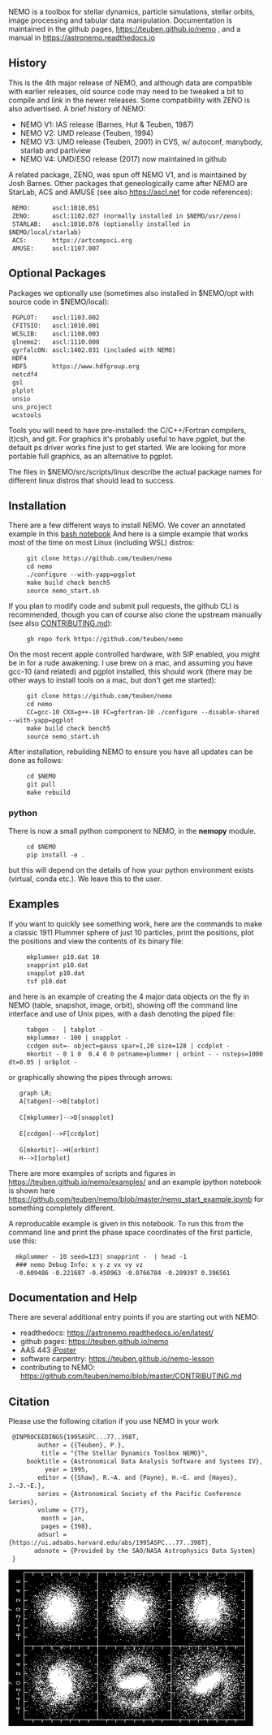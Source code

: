 NEMO is a toolbox for stellar dynamics, particle simulations, stellar orbits,
image processing and tabular data manipulation. Documentation is maintained
in the github pages, https://teuben.github.io/nemo , and a manual in
https://astronemo.readthedocs.io

## History

This is the 4th major release of NEMO,  and although data are compatible
with earlier releases, old source code may need to be tweaked a
bit to compile and link in the newer releases. Some compatibility with ZENO
is also advertised. A brief history of NEMO:

   * NEMO V1:	IAS release (Barnes, Hut & Teuben, 1987)
   * NEMO V2:	UMD release (Teuben, 1994)
   * NEMO V3:	UMD release (Teuben, 2001) in CVS, w/ autoconf, manybody, starlab and partiview
   * NEMO V4:   UMD/ESO release (2017) now maintained in github

A related package, ZENO, was spun off NEMO V1, and is maintained by Josh Barnes. 
Other packages that geneologically came after NEMO are StarLab, ACS and AMUSE
(see also https://ascl.net for code references):

	 NEMO:      ascl:1010.051
	 ZENO:      ascl:1102.027 (normally installed in $NEMO/usr/zeno)
	 STARLAB:   ascl:1010.076 (optionally installed in $NEMO/local/starlab)
	 ACS:       https://artcompsci.org
	 AMUSE:     ascl:1107.007
	 
## Optional Packages

Packages we optionally use (sometimes also installed in $NEMO/opt with source code in $NEMO/local):

	 PGPLOT:    ascl:1103.002
	 CFITSIO:   ascl:1010.001
	 WCSLIB:    ascl:1108.003
	 glnemo2:   ascl:1110.008
	 gyrfalcON: ascl:1402.031 (included with NEMO)
	 HDF4
	 HDF5       https://www.hdfgroup.org
	 netcdf4
	 gsl
	 plplot
	 unsio
	 uns_project
	 wcstools

Tools you will need to have pre-installed: the C/C++/Fortran
compilers, (t)csh, and git.  For graphics it's probably useful to have
pgplot, but the default ps driver works fine just to get started.
We are looking for more portable full graphics, as an alternative
to pgplot.

The files in $NEMO/src/scripts/linux describe the actual package
names for different linux distros that should lead to success.


## Installation

There are a few different ways to install NEMO.
We cover an annotated example in this
[bash notebook](example.ipynb)
And here is a simple
example that works most of the time on most Linux (including WSL) distros:

         git clone https://github.com/teuben/nemo
         cd nemo
         ./configure --with-yapp=pgplot
         make build check bench5
         source nemo_start.sh

If you plan to modify code and submit pull requests, the github CLI is recommended,
though you can of course also clone the upstream manually (see also [CONTRIBUTING.md](CONTRIBUTING.md)):

         gh repo fork https://github.com/teuben/nemo

On the most recent apple controlled hardware, with SIP enabled, you might be in for a rude
awakening. I use brew on a mac, and assuming you have gcc-10 (and related) and pgplot installed, this should
work (there may be other ways to install tools on a mac, but don't get me started):

         git clone https://github.com/teuben/nemo
         cd nemo
         CC=gcc-10 CXX=g++-10 FC=gfortran-10 ./configure --disable-shared --with-yapp=pgplot
         make build check bench5
         source nemo_start.sh

After installation, rebuilding NEMO to ensure you have all updates can be done as follows:

         cd $NEMO
         git pull
         make rebuild

### python

There is now a small python component to NEMO, in the **nemopy** module.

         cd $NEMO
         pip install -e .

but this will depend on the details of how your python environment exists (virtual, conda etc.).
We leave this to the user.
		 
## Examples		 

If you want to quickly see something work, here are the commands to
make a classic 1911 Plummer sphere of just 10 particles, print the positions, plot
the positions and view the contents of its binary file:

         mkplummer p10.dat 10
         snapprint p10.dat
         snapplot p10.dat
         tsf p10.dat

and here is an example of creating the 4 major data objects on the fly in NEMO
(table, snapshot, image, orbit), showing off the command line interface and
use of Unix pipes, with a dash denoting the piped file:

         tabgen -  | tabplot -
         mkplummer - 100 | snapplot - 
         ccdgen out=- object=gauss spar=1,20 size=128 | ccdplot - 
         mkorbit - 0 1 0  0.4 0 0 potname=plummer | orbint - - nsteps=1000 dt=0.05 | orbplot - 

or graphically showing the pipes through arrows:

```mermaid
   graph LR;
   A[tabgen]-->B[tabplot]

   C[mkplummer]-->D[snapplot]

   E[ccdgen]-->F[ccdplot]
   
   G[mkorbit]-->H[orbint]
   H-->I[orbplot]
```

There are more examples of scripts and figures in
https://teuben.github.io/nemo/examples/ 
and an example ipython notebook is shown here
https://github.com/teuben/nemo/blob/master/nemo_start_example.ipynb
for something completely different.

A reproducable example is given in this notebook. To run this from the command line
and print the phase space coordinates of the first particle, use this:

      mkplummer - 10 seed=123| snapprint -  | head -1
      ### nemo Debug Info: x y z vx vy vz 
      -0.609486 -0.221687 -0.450963 -0.0766784 -0.209397 0.396561 


## Documentation and Help

There are several additional entry points if you are starting out with NEMO:

* readthedocs: https://astronemo.readthedocs.io/en/latest/
* github pages: https://teuben.github.io/nemo
* AAS 443 [iPoster](https://aas243-aas.ipostersessions.com/?s=85-F6-32-6F-83-00-4E-79-54-7F-C0-25-77-D7-0D-7B)
* software carpentry: https://teuben.github.io/nemo-lesson 
* contributing to NEMO: https://github.com/teuben/nemo/blob/master/CONTRIBUTING.md

## Citation

Please use the following citation if you use NEMO in your work


     @INPROCEEDINGS{1995ASPC...77..398T,
            author = {{Teuben}, P.},
             title = "{The Stellar Dynamics Toolbox NEMO}",
         booktitle = {Astronomical Data Analysis Software and Systems IV},
              year = 1995,
            editor = {{Shaw}, R.~A. and {Payne}, H.~E. and {Hayes}, J.~J.~E.},
            series = {Astronomical Society of the Pacific Conference Series},
            volume = {77},
             month = jan,
             pages = {398},
            adsurl = {https://ui.adsabs.harvard.edu/abs/1995ASPC...77..398T},
           adsnote = {Provided by the SAO/NASA Astrophysics Data System}
     }


![A Real Bar](docs/figures/realbar1.png)
